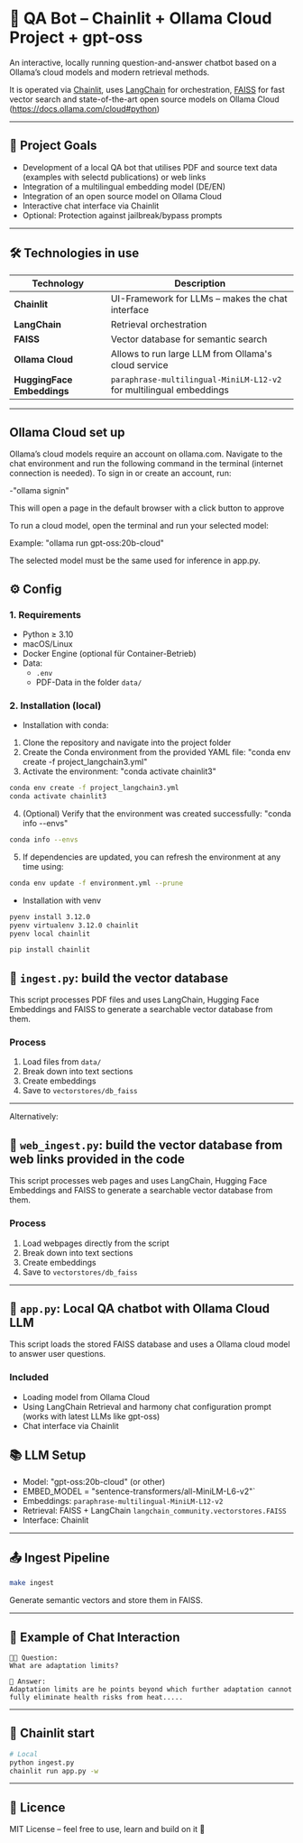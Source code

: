 # 🤖 QA Bot – Chainlit + Ollama Cloud Project + gpt-oss
An interactive, locally running question-and-answer chatbot based on a Ollama’s cloud models and modern retrieval methods. 

It is operated via [Chainlit](https://www.chainlit.io/), uses [LangChain](https://www.langchain.com/) for orchestration, [FAISS](https://github.com/facebookresearch/faiss) for fast vector search and state-of-the-art open
source models on Ollama Cloud (https://docs.ollama.com/cloud#python)

---

## 🚀 Project Goals
- Development of a local QA bot that utilises PDF and source text data (examples with selectd publications) or web links
- Integration of a multilingual embedding model (DE/EN)
- Integration of an open source model on Ollama Cloud
- Interactive chat interface via Chainlit
- Optional: Protection against jailbreak/bypass prompts

---


## 🛠 Technologies in use

| Technology                 | Description                                                           |
|----------------------------|-----------------------------------------------------------------------|
| **Chainlit**               | UI-Framework for LLMs – makes the chat interface                      |
| **LangChain**              | Retrieval orchestration                                               |
| **FAISS**                  | Vector database for semantic search                                   |
| **Ollama Cloud**           | Allows to run large LLM from Ollama's cloud service                   |
| **HuggingFace Embeddings** | `paraphrase-multilingual-MiniLM-L12-v2` for multilingual embeddings   |

---

## Ollama Cloud set up
 Ollama’s cloud models require an account on ollama.com. Navigate to the chat environment and run the following command in the terminal (internet connection is needed). To sign in or create an account, run:

-"ollama signin"

This will open a page in the default browser with a click button to approve

To run a cloud model, open the terminal and run your selected model:

Example: "ollama run gpt-oss:20b-cloud"

The selected model must be the same used for inference in app.py. 

## ⚙️ Config

### 1. Requirements

- Python ≥ 3.10
- macOS/Linux
- Docker Engine (optional für Container-Betrieb)
- Data:
  - `.env`
  - PDF-Data in the folder `data/`

### 2. Installation (local)

- Installation with conda:

1) Clone the repository and navigate into the project folder
2) Create the Conda environment from the provided YAML file: "conda env create -f project_langchain3.yml"
3) Activate the environment: "conda activate chainlit3"

```bash
conda env create -f project_langchain3.yml
conda activate chainlit3  
```
4) (Optional) Verify that the environment was created successfully: "conda info --envs"
```bash
conda info --envs
```
5) If dependencies are updated, you can refresh the environment at any time using: 
```bash
conda env update -f environment.yml --prune
```

- Installation with venv

```bash
pyenv install 3.12.0
pyenv virtualenv 3.12.0 chainlit
pyenv local chainlit
```
```bash
pip install chainlit
```

## 📄 `ingest.py`: build the vector database

This script processes PDF files and uses LangChain, Hugging Face Embeddings and FAISS to generate a searchable vector database from them.

### Process
1. Load files from `data/`
2. Break down into text sections
3. Create embeddings
4. Save to `vectorstores/db_faiss`

---
Alternatively:

## 📄 `web_ingest.py`: build the vector database from web links provided in the code

This script processes web pages and uses LangChain, Hugging Face Embeddings and FAISS to generate a searchable vector database from them.

### Process
1. Load webpages directly from the script
2. Break down into text sections
3. Create embeddings
4. Save to `vectorstores/db_faiss`

---


## 🧠 `app.py`: Local QA chatbot with Ollama Cloud LLM

This script loads the stored FAISS database and uses a Ollama cloud model to answer user questions.

### Included

- Loading model from Ollama Cloud
- Using LangChain Retrieval and harmony chat configuration prompt (works with latest LLMs like gpt-oss)
- Chat interface via Chainlit

## 📚 LLM Setup

- Model: "gpt-oss:20b-cloud" (or other)
- EMBED_MODEL = "sentence-transformers/all-MiniLM-L6-v2"`
- Embeddings: `paraphrase-multilingual-MiniLM-L12-v2`
- Retrieval: FAISS + LangChain `langchain_community.vectorstores.FAISS`
- Interface: Chainlit

---

## 📤 Ingest Pipeline

```bash
make ingest
```
Generate semantic vectors and store them in FAISS.

---

## 🧠 Example of Chat Interaction

```text
🧑‍💻 Question:
What are adaptation limits?

🤖 Answer:
Adaptation limits are he points beyond which further adaptation cannot fully eliminate health risks from heat.....
```

---

## 🧠 Chainlit start

```bash
# Local
python ingest.py
chainlit run app.py -w

```

---

## 📎 Licence

MIT License – feel free to use, learn and build on it 🚀
